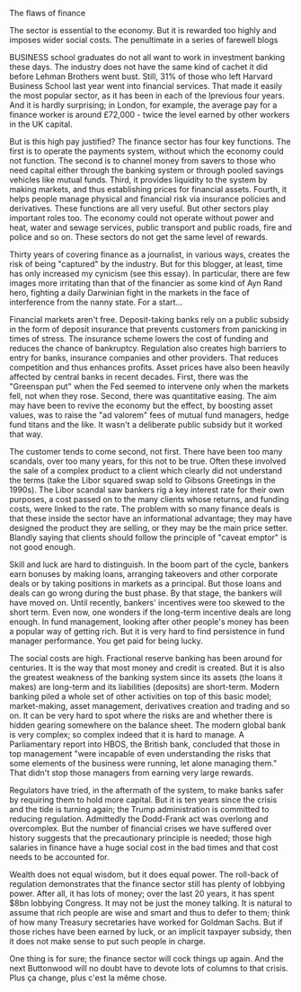 The flaws of finance

The sector is essential to the economy. But it is rewarded too highly and imposes wider social costs. The penultimate in a series of farewell blogs

BUSINESS school graduates do not all want to work in investment banking these days. The industry does not have the same kind of cachet it did before Lehman Brothers went bust. Still, 31% of those who left Harvard Business School last year went into financial services. That made it easily the most popular sector, as it has been in each of the lprevious four years. And it is hardly surprising; in London, for example, the average pay for a finance worker is around £72,000 - twice the level earned by other workers in the UK capital.

But is this high pay justified? The finance sector has four key functions. The first is to operate the payments system, without which the economy could not function. The second is to channel money from savers to those who need capital either through the banking system or through pooled savings vehicles like mutual funds. Third, it provides liquidity to the system by making markets, and thus establishing prices for financial assets. Fourth, it helps people manage physical and financial risk via insurance policies and derivatives.
These functions are all very useful. But other sectors play important roles too. The economy could not operate without power and heat, water and sewage services, public transport and public roads, fire and police and so on. These sectors do not get the same level of rewards.

Thirty years of covering finance as a journalist, in various ways, creates the risk of being "captured" by the industry. But for this blogger, at least, time has only increased my cynicism (see this essay). In particular, there are few images more irritating than that of the financier as some kind of Ayn Rand hero, fighting a daily Darwinian fight in the markets in the face of interference from the nanny state.  For a start...

Financial markets aren't free. Deposit-taking banks rely on a public subsidy in the form of deposit insurance that prevents customers from panicking in times of stress. The insurance scheme lowers the cost of funding and reduces the chance of bankruptcy. Regulation also creates high barriers to entry for banks, insurance companies and other providers. That reduces competition and thus enhances profits. Asset prices have also been heavily affected by central banks in recent decades. First, there was the "Greenspan put" when the Fed seemed to intervene only when the markets fell, not when they rose. Second, there was quantitative easing. The aim may have been to revive the economy but the effect, by boosting asset values, was to raise the "ad valorem" fees of mutual fund managers, hedge fund titans and the like. It wasn't a deliberate public subsidy but it worked that way.

The customer tends to come second, not first. There have been too many scandals, over too many years, for this not to be true. Often these involved the sale of a complex product to a client which clearly did not understand the terms (take the Libor squared swap sold to Gibsons Greetings  in the 1990s). The Libor scandal  saw bankers rig a key interest rate for their own purposes, a cost passed on to the many clients whose returns, and funding costs, were linked to the rate. The problem with so many finance deals is that these inside the sector have an informational advantage; they may have designed the product they are selling, or they may be the main price setter. Blandly saying that clients should follow the principle of "caveat emptor" is not good enough. 

Skill and luck are hard to distinguish.  In the boom part of the cycle, bankers earn bonuses by making loans, arranging takeovers and other corporate deals or by taking positions in markets as a principal. But those loans and deals can go wrong during the bust phase. By that stage, the bankers will have moved on. Until recently, bankers' incentives were too skewed to the short term. Even now, one wonders if the long-term incentive deals are long enough. In fund management, looking after other people's money has been a popular way of getting rich. But it is very hard to find persistence in fund manager performance. You get paid for being lucky.

The social costs are high. Fractional reserve banking has been around for centuries. It is the way that most money and credit is created. But it is also the greatest weakness of the banking system since its assets (the loans it makes) are long-term and its liabilities (deposits) are short-term. Modern banking piled a whole set of other activities on top of this basic model; market-making, asset management, derivatives creation and trading and so on. It can be very hard to spot where the risks are and whether there is hidden gearing somewhere on the balance sheet. The modern global bank is very complex; so complex indeed that it is hard to manage. A Parliamentary report into HBOS, the British bank, concluded that those in top management "were incapable of even understanding the risks that some elements of the business were running, let alone managing them." That didn't stop those managers from earning very large rewards. 

Regulators have tried, in the aftermath of the system, to make banks safer by requiring them to hold more capital. But it is ten years since the crisis and the tide is turning again; the Trump administration is committed to reducing regulation. Admittedly the Dodd-Frank act was overlong and overcomplex. But the number of financial crises we have suffered over history suggests that the precautionary principle is needed; those high salaries in finance have a huge social cost in the bad times and that cost needs to be accounted for.

Wealth does not equal wisdom, but it does equal power. The roll-back of regulation demonstrates that the finance sector still has plenty of lobbying power. After all, it has lots of money; over the last 20 years, it has spent $8bn lobbying Congress. It may not be just the money talking. It is natural to assume that rich people are wise and smart and thus to defer to them; think of how many Treasury secretaries have worked for Goldman Sachs. But if those riches have been earned by luck, or an implicit taxpayer subsidy, then it does not make sense to put such people in charge.

One thing is for sure; the finance sector will cock things up again. And the next Buttonwood will no doubt have to devote lots of columns to that crisis.  Plus ça change, plus c'est la même chose. 
